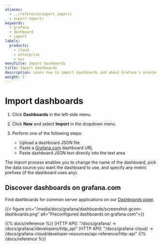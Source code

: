 ```yaml
---
aliases:
  - ../reference/export_import/
  - export-import/
keywords:
  - grafana
  - dashboard
  - import
labels:
  products:
    - cloud
    - enterprise
    - oss
menuTitle: Import dashboards
title: Import dashboards
description: Learn how to import dashboards and about Grafana's preconfigured dashboards
weight: 5
---
```


# Import dashboards

1. Click **Dashboards** in the left-side menu.
1. Click **New** and select **Import** in the dropdown menu.
1. Perform one of the following steps:

   - Upload a dashboard JSON file
   - Paste a [Grafana.com](https://grafana.com) dashboard URL
   - Paste dashboard JSON text directly into the text area

The import process enables you to change the name of the dashboard, pick the data source you want the dashboard to use, and specify any metric prefixes (if the dashboard uses any).

## Discover dashboards on grafana.com

Find dashboards for common server applications on our [Dashboards page](https://grafana.com/grafana/dashboards/).

{{< figure src="/media/docs/grafana/dashboards/screenshot-gcom-dashboards.png" alt="Preconfigured dashboards on grafana.com">}}

{{% docs/reference %}}
[HTTP API]: "/docs/grafana/ -> /docs/grafana/<GRAFANA VERSION>/developers/http_api"
[HTTP API]: "/docs/grafana-cloud/ -> /docs/grafana-cloud/developer-resources/api-reference/http-api"
{{% /docs/reference %}}
